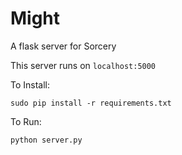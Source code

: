 Might
=================

A flask server for Sorcery

This server runs on `localhost:5000`

To Install:

```
sudo pip install -r requirements.txt
```


To Run:

`python server.py`